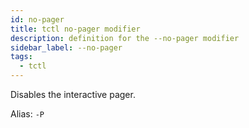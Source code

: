 ```yaml
---
id: no-pager
title: tctl no-pager modifier
description: definition for the --no-pager modifier
sidebar_label: --no-pager
tags:
  - tctl
---
```


Disables the interactive pager.

Alias: `-P`
